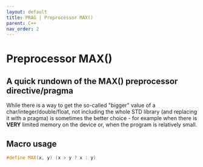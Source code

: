 ```yaml
---
layout: default
title: PRAG | Preprocessor MAX()
parent: C++
nav_order: 2
---
```


# Preprocessor MAX()

## A quick rundown of the MAX() preprocessor directive/pragma

While there is a way to get the so-called "bigger" value of a char/integer/double/float, not including the whole STD library (and replacing it with a pragma) is sometimes the better choice - for example when there is **VERY** limited memory on the device or, when the program is relatively small. 

## Macro usage
```cpp
#define MAX(x, y) (x > y ? x : y)
```